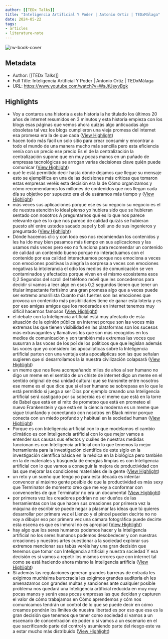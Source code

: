 ```yaml
---
author: [[TEDx Talks]]
title: "Inteligencia Artificial Y Poder | Antonio Ortiz | TEDxMálaga"
date: 2024-05-22
tags: 
- articles
- literature-note
---
```

![rw-book-cover](https://i.ytimg.com/vi/WsJtUeyvBgk/maxresdefault.jpg)

## Metadata
- Author: [[TEDx Talks]]
- Full Title: Inteligencia Artificial Y Poder | Antonio Ortiz | TEDxMálaga
- URL: https://www.youtube.com/watch?v=WsJtUeyvBgk

## Highlights
- Voy a contaros una historia a esta historia la he titulado los últimos 20 años de internet resumidos en 3 minutos y esta historia empieza con los blogs esas páginas que vemos ahora quizás algo anticuadas algo obsoletas tal vez los blogs cumplieron una vieja promesa del internet esa promesa era la de que cada ([View Highlight](https://read.readwise.io/read/01hyfmmdaanr3c371n5madd4wt))
- hacen todo más fácil un solo sitio para crear consumir y encontrar a todo el mundo de una manera mucho más sencilla pero esta eficiencia venía con un precio ese precio Es el de la centralización la centralización supone que en muy pocas manos en un puñado de empresas tecnológicas se arrogan varias decisiones clave quién puede comunicar ([View Highlight](https://read.readwise.io/read/01hyfmkv96s2egarg1v6pst0h7))
- qué le está permitido decir hasta dónde dejamos que llegue su mensaje esto se ejemplifica en una de las decisiones más críticas que tomaron estas empresas veréis esta decisión era la de Cómo organizamos y cómo recomendamos los millones de contenidos que nos llegan cada día su objetivo por supuesto era el de usáramos más tiempo y ([View Highlight](https://read.readwise.io/read/01hyfmmg8ryfy4yrgcg3gs2rjx))
- más veces sus aplicaciones porque ese es su negocio su negocio es el de nuestra atención lo ideal pienso yo hubiera sido que se hubieran sentado con nosotros A preguntarnos qué es lo que nos parece relevante qué es lo que nos parece de calidad quizás se hubieran puesto ahí entre ustedes sacado papel y boli uno de sus ingenieros y preguntado ([View Highlight](https://read.readwise.io/read/01hyfmmzwzsrrmja8vrkhfn07a))
- Dónde hacemos clic y con todo eso nos recomiendan los contenidos y les ha ido muy bien pasamos más tiempo en sus aplicaciones y las usamos más veces pero eso no funciona para recomendar un contenido de calidad un contenido bueno porque no interactuamos con el contenido por esa calidad interactuamos porque nos emociona a veces con emociones positivas la alegría la sorpresa a veces con
  emociones negativas la intolerancia el odio los medios de comunicación se ven contaminados y afectados porque viven en el mismo ecosistema esos 0,2 Segundos del scroll del teléfono móvil que les concedemos para decidir si vamos a leer algo en esos 0,2 segundos tienen que tener un titular impactante fortísimo una gran promesa algo que a veces puede ser extremo
  amarillista Cuanto más fuertes son las emociones que provoca un contenido más posibilidades tiene de ganar esta lotería y es por eso amigas amigos que los moderados en internet tenemos muy difícil hacernos famosos ([View Highlight](https://read.readwise.io/read/01hyfmr6c797w751jdct5mh7jc))
- el debate con la Inteligencia artificial está muy afectado de esta situación de la opinión pública en internet porque son las voces más extremas las que tienen visibilidad en las plataformas son los sucesos más extravagantes y llamativos los que son más recogidos en los medios de comunicación y son también más extremas las voces que susurran a las voces de los poí de los políticos que que legislan además las voces que
  yo considero las apocalípticas sobre la Inteligencia artificial parten con una ventaja esta apocalípticas son las que señalan sugieren que si desarrollamos la ia nuestra civilización colapsará ([View Highlight](https://read.readwise.io/read/01hyfms38zv9qy814yer4ntedr))
- un meme que nos lleva acompañando miles de años al ser humano no digo un meme en el
  sentido de un chiste de internet digo un meme en el sentido original de esa unidad cultural que se transmite entre nosotros ese meme es el que dice que si el ser humano se sobrepasa en lo que le está permitido si juega a ser Dios por ejemplo creando una Inteligencia artificial será castigado por su soberbia es el meme que está en la torre de Babel que está en el mito de prometeo que está en prometeo el nuevo Frankenstein y que está en la ciencia
  moderna es un meme que sigue triunfando y conectando con nosotros en Black mirror porque conecta con un miedo profundo y habitual en la sociedad human ([View Highlight](https://read.readwise.io/read/01hyfmts4nfd3cg68k2e0pzrce))
- Porque es con Inteligencia artificial con lo que modelamos el cambio climático es con Inteligencia
  artificial con lo que mejor vamos a entender sus causas sus efectos y cuáles de nuestras medidas funcionan es con Inteligencia artificial con lo que tenemos la mejor herramienta para la investigación científica de este siglo en la investigación científica básica en la médica en la biológica pero también en la de materiales y búsqueda de energías limpias es con Inteligencia artificial con lo que vamos a conseguir la mejora de productividad con las que
  mejorar las condiciones materiales de la gente ([View Highlight](https://read.readwise.io/read/01hyfmwq4a01jaa52ps3j99gc7))
- un reto y un sueño que tengo yo para esta década es intentar convencer al máximo gente posible de que la productividad es más sexy que Terminator de momento creo que me voy a conformar con convencerles de que Terminator no era un documental ([View Highlight](https://read.readwise.io/read/01hyfmx3d7x6t6m62asenv5jeb))
- por primera vez los creadores podrían no ser dueños de las herramientas con las que hacen sus creaciones por primera vez la máquina de escribir se puede negar a plasmar las ideas que tú quieres
  desarrollar por primera vez el Lienzo y el pincel pueden decirte no no voy a dibujar eso por primera vez una cámara fotográfica puede decirte esta escena es que es inmoral no es apropiad ([View Highlight](https://read.readwise.io/read/01hyfn28h4ewg52h7jpkk0mrr7))
- hay algo que los seres humanos podemos hacer y la Inteligencia artificial no los seres humanos podemos desobedecer y con nuestras creaciones y nuestros artes cuestionar a la sociedad explorar sus extremos mencionar sus tabús veréis hay una gran decisión que tenemos que tomar con Inteligencia artificial y
  nuestra sociedad Y esa decisión es si vamos a repetir los mismos errores que con internet tal como se está haciendo ahora mismo la Inteligencia artificia ([View Highlight](https://read.readwise.io/read/01hyfn316jh55a5v2xs5x8s1p3))
- Si además las regulaciones generan grandes barreras de entrada les exigimos muchísima burocracia les exigimos grandes auditoría eh les amenazamos con grandes multas y sanciones ante cualquier posible problema nos quedará una Inteligencia artificial reducida en muy muy pocas manos y serán esas pocas
  empresas las que decidan y capturen el valor de cómo trabajamos en Cómo aprendemos y cóm nos comunicamos tendrán un control de lo que se puede decir en cómo creamos pondrán los límites de nuestra libertad es por eso que esa es la gran decisión que tenemos que tener como sociedad si vamos a un escenario de concentración de poder o si vamos a un escenario en el que sacrificando parte del control y asumiendo parte del riesgo este va a estar mucho más distribuido ([View Highlight](https://read.readwise.io/read/01hyfn41swx741rgfjrybpsc3m))
